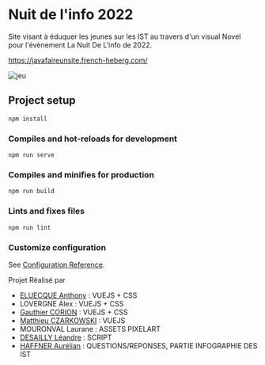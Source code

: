 # Nuit de l'info 2022
Site visant à éduquer les jeunes sur les IST au travers d'un visual Novel pour l'évènement La Nuit De L'info de 2022.

https://javafaireunsite.french-heberg.com/

![jeu](https://github.com/MisterGranti67/javafaireunsite/jeu.png)

## Project setup
```
npm install
```

### Compiles and hot-reloads for development
```
npm run serve
```

### Compiles and minifies for production
```
npm run build
```

### Lints and fixes files
```
npm run lint
```

### Customize configuration
See [Configuration Reference](https://cli.vuejs.org/config/).


Projet Réalisé par
- [ELUECQUE Anthony](https://github.com/Antorakk) : VUEJS + CSS 
- LOVERGNE Alex : VUEJS + CSS
- [Gauthier CORION](https://github.com/MisterGranti67) : VUEJS + CSS
- [Matthieu CZARKOWSKI](https://github.com/la-ref) : VUEJS
- MOURONVAL Laurane : ASSETS PIXELART
- [DESAILLY Léandre](https://github.com/leandredess) : SCRIPT
- [HAFFNER Aurélian](https://github.com/Jin1411) : QUESTIONS/REPONSES, PARTIE INFOGRAPHIE DES IST
